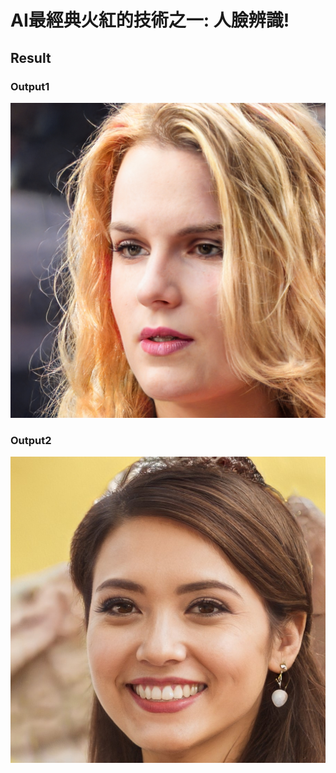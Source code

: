 # AI最經典火紅的技術之一: 人臉辨識!

## Result

### Output1

![image](https://github.com/Grace-TA/AI2021/blob/main/VF8.jpg)

### Output2

![image](https://github.com/Grace-TA/AI2021/blob/main/VF09.jpg)
